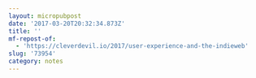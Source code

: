 ```yaml
---
layout: micropubpost
date: '2017-03-20T20:32:34.873Z'
title: ''
mf-repost-of:
  - 'https://cleverdevil.io/2017/user-experience-and-the-indieweb'
slug: '73954'
category: notes
---
```

